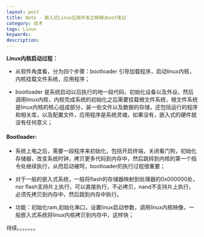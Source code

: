 ```yaml
---
layout: post
title: Note - 嵌入式Linux应用开发之移植Uboot笔记
category: 技术
tags: Linux
keywords:
description:
---
```


**Linux内核启动过程：**

* 从软件角度看，分为四个步骤：bootloader 引导加载程序，启动linux内核，内核挂载文件系统，应用程序；

* bootloader 是系统启动以后执行的地一段代码，初始化设备以及外设，然后调用linux内核，内核完成系统的初始化之后需要挂载根文件系统，根文件系统是linux内核的核心组成部分，装一些文件以及数据的存储，还包括运行的程序和相关库，以及配置文件，应用程序是系统灵魂，如果没有，嵌入式的硬件就没有任何意义；


#### Bootloader:

* 系统上电之后，需要一段程序来初始化，包括开启终端，关闭看门狗，初始化存储器，改变系统时钟，拷贝更多代码到内存中，然后跳转到内核的第一个指令处继续执行，从而启动被呵，bootloader的执行过程很重要；

* 对于一般的嵌入式系统，一般将flash的存储器映射到处理器的0x000000处，nor flash支持片上执行，可以直接执行，不必拷贝，nand不支持片上执行，必须先拷贝到内存中，然后跳到内存中执行。

* 功能：初始化ram,初始化串口，设置linux启动参数，调用linux内核映像，一般嵌入式系统将linux内核拷贝到内存中，这样快；

待续。。。。。。。
